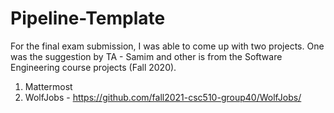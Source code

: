 # Pipeline-Template

For the final exam submission, I was able to come up with two projects. One was the suggestion by TA - Samim and other is from the Software Engineering course projects (Fall 2020). 

1) Mattermost 
2) WolfJobs - https://github.com/fall2021-csc510-group40/WolfJobs/
